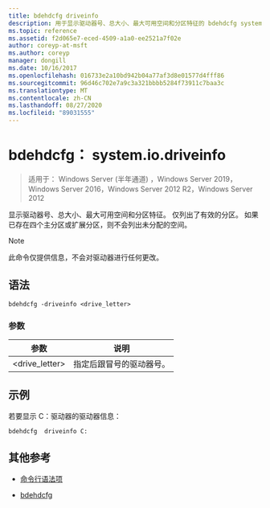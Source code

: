 ```yaml
---
title: bdehdcfg driveinfo
description: 用于显示驱动器号、总大小、最大可用空间和分区特征的 bdehdcfg system.io.driveinfo 命令的参考文章。
ms.topic: reference
ms.assetid: f2d065e7-eced-4509-a1a0-ee2521a7f02e
author: coreyp-at-msft
ms.author: coreyp
manager: dongill
ms.date: 10/16/2017
ms.openlocfilehash: 016733e2a10bd942b04a77af3d8e01577d4fff86
ms.sourcegitcommit: 96d46c702e7a9c3a321bbbb5284f73911c7baa3c
ms.translationtype: MT
ms.contentlocale: zh-CN
ms.lasthandoff: 08/27/2020
ms.locfileid: "89031555"
---
```

# <a name="bdehdcfg-driveinfo"></a>bdehdcfg： system.io.driveinfo

> 适用于： Windows Server (半年通道) ，Windows Server 2019，Windows Server 2016，Windows Server 2012 R2，Windows Server 2012

显示驱动器号、总大小、最大可用空间和分区特征。 仅列出了有效的分区。 如果已存在四个主分区或扩展分区，则不会列出未分配的空间。

>[!NOTE]
> 此命令仅提供信息，不会对驱动器进行任何更改。

## <a name="syntax"></a>语法

```
bdehdcfg -driveinfo <drive_letter>
```

### <a name="parameters"></a>参数

| 参数 | 说明 |
| --------- | ----------- |
| <drive_letter> | 指定后跟冒号的驱动器号。 |

## <a name="example"></a>示例

若要显示 C：驱动器的驱动器信息：

```
bdehdcfg  driveinfo C:
```

## <a name="additional-references"></a>其他参考

- [命令行语法项](command-line-syntax-key.md)

- [bdehdcfg](bdehdcfg.md)
